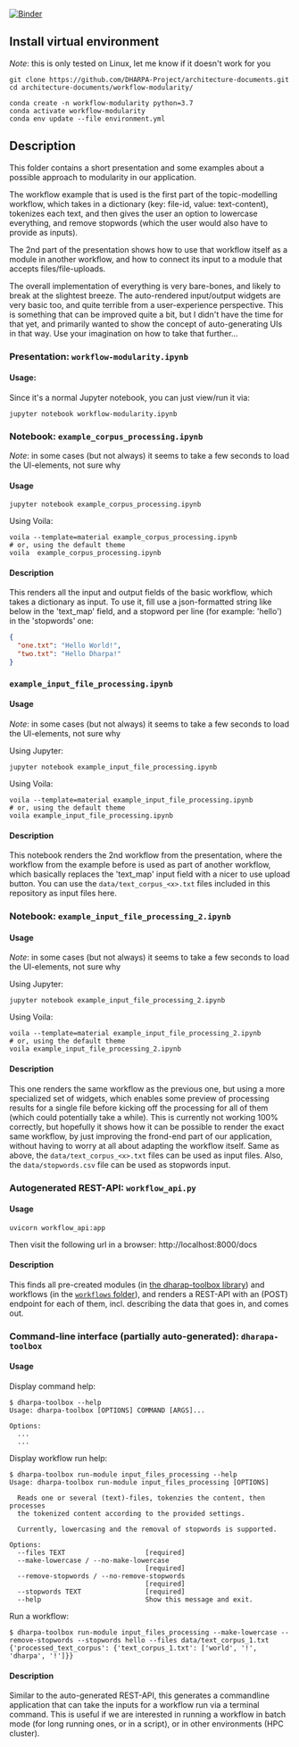 [![Binder](https://mybinder.org/badge_logo.svg)](https://mybinder.org/v2/gh/DHARPA-Project/topic-modelling-prototype-jupyter.git/HEAD)


## Install virtual environment

*Note*: this is only tested on Linux, let me know if it doesn't work for you

```
git clone https://github.com/DHARPA-Project/architecture-documents.git
cd architecture-documents/workflow-modularity/

conda create -n workflow-modularity python=3.7
conda activate workflow-modularity
conda env update --file environment.yml
```

## Description

This folder contains a short presentation and some examples about a possible approach to modularity in our application.

The workflow example that is used is the first part of the topic-modelling workflow, which takes in a dictionary (key: file-id, value: text-content), tokenizes each text, and then gives the user an option to lowercase everything, and remove stopwords (which the user would also have to provide as inputs).

The 2nd part of the presentation shows how to use that workflow itself as a module in another workflow, and how to connect its input to a module that accepts files/file-uploads.

The overall implementation of everything is very bare-bones, and likely to break at the slightest breeze. The auto-rendered input/output widgets are very basic too, and quite terrible from a user-experience
perspective. This is something that can be improved quite a bit, but I didn't have the time for that yet, and primarily wanted to show the concept of auto-generating UIs in that way. Use your imagination on how to take that further...

### Presentation: ``workflow-modularity.ipynb``

#### Usage:

Since it's a normal Jupyter notebook, you can just view/run it via:

```
jupyter notebook workflow-modularity.ipynb
```

### Notebook: ``example_corpus_processing.ipynb``

*Note*: in some cases (but not always) it seems to take a few seconds to load the UI-elements, not sure why

#### Usage

```
jupyter notebook example_corpus_processing.ipynb
```

Using Voila:

```
voila --template=material example_corpus_processing.ipynb
# or, using the default theme
voila  example_corpus_processing.ipynb
```

#### Description

This renders all the input and output fields of the basic workflow, which takes a dictionary as input. To use it, fill use a json-formatted string like below in the 'text_map' field, and a stopword per line (for example: 'hello') in the 'stopwords' one:

```json
{
  "one.txt": "Hello World!",
  "two.txt": "Hello Dharpa!"
}
```

### ``example_input_file_processing.ipynb``

#### Usage

*Note*: in some cases (but not always) it seems to take a few seconds to load the UI-elements, not sure why

Using Jupyter:

```
jupyter notebook example_input_file_processing.ipynb
```

Using Voila:
```
voila --template=material example_input_file_processing.ipynb
# or, using the default theme
voila example_input_file_processing.ipynb
```

#### Description

This notebook renders the 2nd workflow from the presentation, where the workflow from the example before is used as part of another workflow, which basically replaces the 'text_map' input field with a nicer to use upload button. You can use the ``data/text_corpus_<x>.txt`` files included in this repository as input files here.

### Notebook: ```example_input_file_processing_2.ipynb```

#### Usage

*Note*: in some cases (but not always) it seems to take a few seconds to load the UI-elements, not sure why

Using Jupyter:

```
jupyter notebook example_input_file_processing_2.ipynb
```

Using Voila:

```
voila --template=material example_input_file_processing_2.ipynb
# or, using the default theme
voila example_input_file_processing_2.ipynb
```

#### Description

This one renders the same workflow as the previous one, but using a more specialized set of widgets, which enables some preview of processing results for a single file before kicking off the processing for all of them (which could potentially take a while). This is currently not working 100% correctly, but hopefully it shows how it can be possible to render the exact same workflow, by just improving the frond-end part of our application, without having to worry at all about adapting the workflow itself.
Same as above, the ``data/text_corpus_<x>.txt`` files can be used as input files. Also, the ``data/stopwords.csv`` file can be used as stopwords input.


### Autogenerated REST-API: ``workflow_api.py``

#### Usage

```
uvicorn workflow_api:app
```

Then visit the following url in a browser: http://localhost:8000/docs

#### Description

This finds all pre-created modules (in [the dharap-toolbox library](https://github.com/DHARPA-Project/dharpa-toolbox)) and workflows (in the [``workflows`` folder](https://github.com/DHARPA-Project/architecture-documents/tree/master/workflow-modularity/workflows)), and renders a REST-API with an (POST) endpoint for each of them, incl. describing the data that goes in, and comes out.


### Command-line interface (partially auto-generated): ``dharapa-toolbox``

#### Usage

Display command help:

```
$ dharpa-toolbox --help
Usage: dharpa-toolbox [OPTIONS] COMMAND [ARGS]...

Options:
  ...
  ...
```

Display workflow run help:

```
$ dharpa-toolbox run-module input_files_processing --help
Usage: dharpa-toolbox run-module input_files_processing [OPTIONS]

  Reads one or several (text)-files, tokenzies the content, then processes
  the tokenized content according to the provided settings.

  Currently, lowercasing and the removal of stopwords is supported.

Options:
  --files TEXT                    [required]
  --make-lowercase / --no-make-lowercase
                                  [required]
  --remove-stopwords / --no-remove-stopwords
                                  [required]
  --stopwords TEXT                [required]
  --help                          Show this message and exit.
```

Run a workflow:

```
$ dharpa-toolbox run-module input_files_processing --make-lowercase --remove-stopwords --stopwords hello --files data/text_corpus_1.txt
{'processed_text_corpus': {'text_corpus_1.txt': ['world', '!', 'dharpa', '!']}}
```

#### Description

Similar to the auto-generated REST-API, this generates a commandline application that can take the inputs for a workflow run via a terminal command. This is useful if we are interested in running a workflow in batch mode (for long running ones, or in a script), or in other environments (HPC cluster).
